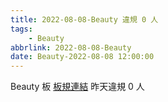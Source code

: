```yaml
---
title: 2022-08-08-Beauty 違規 0 人
tags:
    - Beauty
abbrlink: 2022-08-08-Beauty
date: Beauty-2022-08-08 12:00:00
---
```

Beauty 板 [板規連結](https://www.ptt.cc/bbs/Beauty/M.1630069980.A.84B.html)
昨天違規 0 人
